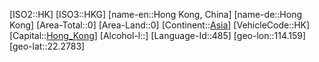 ﻿---
location: [22.2783,114.159]
type: Country
tags:
- geo/Country

SpocWebEntityId: 26916
isDeleted: false
confidential: public

---
[ISO2::HK]
[ISO3::HKG]
[name-en::Hong Kong, China]
[name-de::Hong Kong]
[Area-Total::0]
[Area-Land::0]
[Continent::[Asia](geo/Continent/Asia.md)]
[VehicleCode::HK]
[Capital::[Hong_Kong](geo/Continent/Asia/China/Hong_Kong.md)]
[Alcohol-l::]
[Language-Id::485]
[geo-lon::114.159]
[geo-lat::22.2783]

